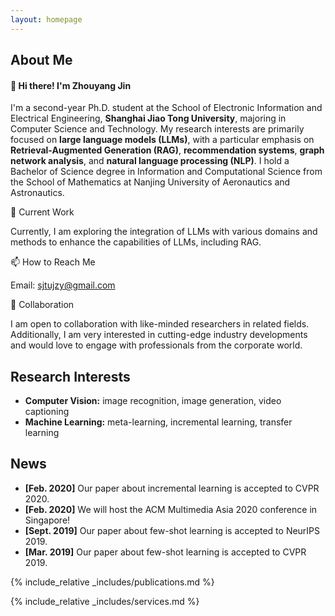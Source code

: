 ```yaml
---
layout: homepage
---
```


## About Me

#### 👋 Hi there! I'm **Zhouyang Jin**

I'm a second-year Ph.D. student at the School of Electronic Information and Electrical Engineering, **Shanghai Jiao Tong University**, majoring in Computer Science and Technology. My research interests are primarily focused on **large language models (LLMs)**, with a particular emphasis on **Retrieval-Augmented Generation (RAG)**, **recommendation systems**, **graph  network analysis**, and **natural language processing (NLP)**. I hold a Bachelor of Science degree in Information and Computational Science from the School of Mathematics at Nanjing University of Aeronautics and Astronautics.

🔭 Current Work

Currently, I am exploring the integration of LLMs with various domains and methods to enhance the capabilities of LLMs, including RAG.

📫 How to Reach Me

Email: sjtujzy@gmail.com

🤝 Collaboration

I am open to collaboration with like-minded researchers in related fields. Additionally, I am very interested in cutting-edge industry developments and would love to engage with professionals from the corporate world.

## Research Interests

- **Computer Vision:** image recognition, image generation, video captioning
- **Machine Learning:** meta-learning, incremental learning, transfer learning

## News

- **[Feb. 2020]** Our paper about incremental learning is accepted to CVPR 2020.
- **[Feb. 2020]** We will host the ACM Multimedia Asia 2020 conference in Singapore!
- **[Sept. 2019]** Our paper about few-shot learning is accepted to NeurIPS 2019.
- **[Mar. 2019]** Our paper about few-shot learning is accepted to CVPR 2019.

{% include_relative _includes/publications.md %}

{% include_relative _includes/services.md %}
